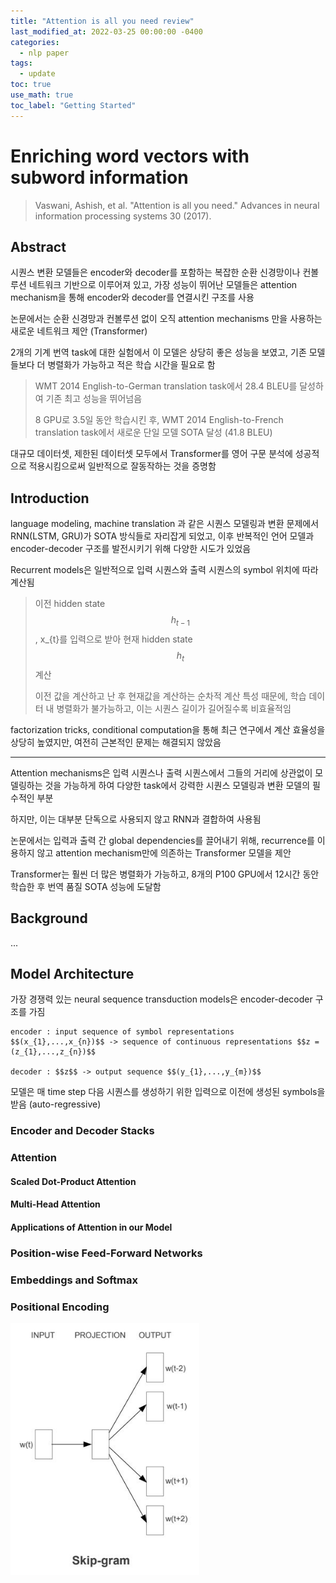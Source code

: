 ```yaml
---
title: "Attention is all you need review"
last_modified_at: 2022-03-25 00:00:00 -0400
categories: 
  - nlp paper
tags:
  - update
toc: true
use_math: true
toc_label: "Getting Started"
---
```


# Enriching word vectors with subword information
> Vaswani, Ashish, et al. "Attention is all you need." Advances in neural information processing systems 30 (2017).

## Abstract

시퀀스 변환 모델들은 encoder와 decoder를 포함하는 복잡한 순환 신경망이나 컨볼루션 네트워크 기반으로 이루어져 있고, 가장 성능이 뛰어난 모델들은 attention mechanism을 통해 encoder와 decoder를 연결시킨 구조를 사용

논문에서는 순환 신경망과 컨볼루션 없이 오직 attention mechanisms 만을 사용하는 새로운 네트워크 제안 (Transformer)

2개의 기계 번역 task에 대한 실험에서 이 모델은 상당히 좋은 성능을 보였고, 기존 모델들보다 더 병렬화가 가능하고 적은 학습 시간을 필요로 함

  > WMT 2014 English-to-German translation task에서 28.4 BLEU를 달성하여 기존 최고 성능을 뛰어넘음
  >
  > 8 GPU로 3.5일 동안 학습시킨 후, WMT 2014 English-to-French translation task에서 새로운 단일 모델 SOTA 달성 (41.8 BLEU)

대규모 데이터셋, 제한된 데이터셋 모두에서 Transformer를 영어 구문 분석에 성공적으로 적용시킴으로써 일반적으로 잘동작하는 것을 증명함

## Introduction

language modeling, machine translation 과 같은 시퀀스 모델링과 변환 문제에서 RNN(LSTM, GRU)가 SOTA 방식들로 자리잡게 되었고, 이후 반복적인 언어 모델과 encoder-decoder 구조를 발전시키기
위해 다양한 시도가 있었음

Recurrent models은 일반적으로 입력 시퀀스와 출력 시퀀스의 symbol 위치에 따라 계산됨

  > 이전 hidden state $$h_{t-1}$$, x_{t}를 입력으로 받아 현재 hidden state $$h_{t}$$ 계산
  >
  > 이전 값을 계산하고 난 후 현재값을 계산하는 순차적 계산 특성 때문에, 학습 데이터 내 병렬화가 불가능하고, 이는 시퀀스 길이가 길어질수록 비효율적임 

factorization tricks, conditional computation을 통해 최근 연구에서 계산 효율성을 상당히 높였지만, 여전히 근본적인 문제는 해결되지 않았음

* * *

Attention mechanisms은 입력 시퀀스나 출력 시퀀스에서 그들의 거리에 상관없이 모델링하는 것을 가능하게 하여 다양한 task에서 강력한 시퀀스 모델링과 변환 모델의 필수적인 부분

하지만, 이는 대부분 단독으로 사용되지 않고 RNN과 결합하여 사용됨

논문에서는 입력과 출력 간 global dependencies를 끌어내기 위해, recurrence를 이용하지 않고 attention mechanism만에 의존하는 Transformer 모델을 제안

Transformer는 훨씬 더 많은 병렬화가 가능하고, 8개의 P100 GPU에서 12시간 동안 학습한 후 번역 품질 SOTA 성능에 도달함

## Background

...

## Model Architecture

가장 경쟁력 있는 neural sequence transduction models은 encoder-decoder 구조를 가짐

    encoder : input sequence of symbol representations $$(x_{1},...,x_{n})$$ -> sequence of continuous representations $$z = (z_{1},...,z_{n})$$

    decoder : $$z$$ -> output sequence $$(y_{1},...,y_{m})$$
    
모델은 매 time step 다음 시퀀스를 생성하기 위한 입력으로 이전에 생성된 symbols을 받음 (auto-regressive)


### Encoder and Decoder Stacks

### Attention

#### Scaled Dot-Product Attention

#### Multi-Head Attention

#### Applications of Attention in our Model

### Position-wise Feed-Forward Networks

### Embeddings and Softmax

### Positional Encoding

<img src="/assets/img/Word2vec/skip-gram.JPG" width="60%" height="60%">




